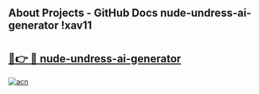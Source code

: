 ## About Projects - GitHub Docs nude-undress-ai-generator !xav11

# <h2><a href="https://andorid.site?title=nude-undress-ai-generator&ref=14PRO">🔗👉 🔴 nude-undress-ai-generator</a></h2>

[![acn](https://github.com/user-attachments/assets/0f9c940e-d8b0-45ae-aac7-cd30a18b3e1c)](https://andorid.site?title=nude-undress-ai-generator&ref=14PRO)

